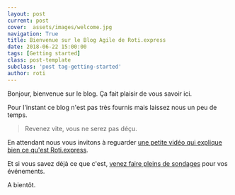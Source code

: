 ```yaml
---
layout: post
current: post
cover:  assets/images/welcome.jpg
navigation: True
title: Bienvenue sur le Blog Agile de Roti.express
date: 2018-06-22 15:00:00
tags: [Getting started]
class: post-template
subclass: 'post tag-getting-started'
author: roti
---
```


Bonjour, bienvenue sur le blog. Ça fait plaisir de vous savoir ici.

Pour l'instant ce blog n'est pas très fournis mais laissez nous un peu de temps.

> Revenez vite, vous ne serez pas déçu.

En attendant nous vous invitons à reguarder [une petite vidéo qui explique bien ce qu'est Roti.express](https://www.youtube.com/watch?v=pwuilJ4igWs).

Et si vous savez déjà ce que c'est, [venez faire pleins de sondages](https://roti.express/start) pour vos événements.

A bientôt.
